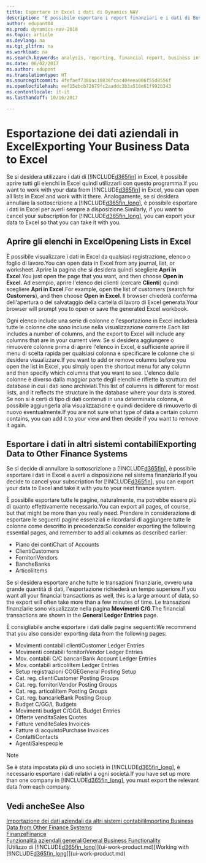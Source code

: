 ```yaml
---
title: Esportare in Excel i dati di Dynamics NAV
description: "È possibile esportare i report finanziari e i dati di Business Intelligence da Dynamics NAV in Excel o aprire i dati di Dynamics NAV in Excel."
author: edupont04
ms.prod: dynamics-nav-2018
ms.topic: article
ms.devlang: na
ms.tgt_pltfrm: na
ms.workload: na
ms.search.keywords: analysis, reporting, financial report, business intelligence, BI, Excel
ms.date: 06/02/2017
ms.author: edupont
ms.translationtype: HT
ms.sourcegitcommit: 4fefaef7380ac10836fcac404eea006f55d8556f
ms.openlocfilehash: eef15ebcb72679fc2aaddc3b3a518e61f992b343
ms.contentlocale: it-it
ms.lasthandoff: 10/16/2017

---
```

# <a name="exporting-your-business-data-to-excel"></a><span data-ttu-id="7b7ea-103">Esportazione dei dati aziendali in Excel</span><span class="sxs-lookup"><span data-stu-id="7b7ea-103">Exporting Your Business Data to Excel</span></span>
<span data-ttu-id="7b7ea-104">Se si desidera utilizzare i dati di [!INCLUDE[d365fin](includes/d365fin_md.md)] in Excel, è possibile aprire tutti gli elenchi in Excel quindi utilizzarli con questo programma.</span><span class="sxs-lookup"><span data-stu-id="7b7ea-104">If you want to work with your data from [!INCLUDE[d365fin](includes/d365fin_md.md)] in Excel, you can open all lists in Excel and work with it there.</span></span> <span data-ttu-id="7b7ea-105">Analogamente, se si desidera annullare la sottoscrizione a [!INCLUDE[d365fin_long](includes/d365fin_long_md.md)], è possibile esportare i dati in Excel per averli sempre a disposizione.</span><span class="sxs-lookup"><span data-stu-id="7b7ea-105">Similarly, if you want to cancel your subscription for [!INCLUDE[d365fin_long](includes/d365fin_long_md.md)], you can export your data to Excel so that you can take it with you.</span></span>

## <a name="opening-lists-in-excel"></a><span data-ttu-id="7b7ea-106">Aprire gli elenchi in Excel</span><span class="sxs-lookup"><span data-stu-id="7b7ea-106">Opening Lists in Excel</span></span>
<span data-ttu-id="7b7ea-107">È possibile visualizzare i dati in Excel da qualsiasi registrazione, elenco o foglio di lavoro.</span><span class="sxs-lookup"><span data-stu-id="7b7ea-107">You can open data in Excel from any journal, list, or worksheet.</span></span> <span data-ttu-id="7b7ea-108">Aprire la pagina che si desidera quindi scegliere **Apri in Excel**.</span><span class="sxs-lookup"><span data-stu-id="7b7ea-108">You just open the page that you want, and then choose **Open in Excel**.</span></span> <span data-ttu-id="7b7ea-109">Ad esempio, aprire l'elenco dei clienti (cercare **Clienti**) quindi scegliere **Apri in Excel**.</span><span class="sxs-lookup"><span data-stu-id="7b7ea-109">For example, open the list of customers (search for **Customers**), and then choose **Open in Excel**.</span></span> <span data-ttu-id="7b7ea-110">Il browser chiederà conferma dell'apertura o del salvataggio della cartella di lavoro di Excel generata.</span><span class="sxs-lookup"><span data-stu-id="7b7ea-110">Your browser will prompt you to open or save the generated Excel workbook.</span></span>  

<span data-ttu-id="7b7ea-111">Ogni elenco include una serie di colonne e l'esportazione in Excel includerà tutte le colonne che sono incluse nella visualizzazione corrente.</span><span class="sxs-lookup"><span data-stu-id="7b7ea-111">Each list includes a number of columns, and the export to Excel will include any columns that are in your current view.</span></span> <span data-ttu-id="7b7ea-112">Se si desidera aggiungere o rimuovere colonne prima di aprire l'elenco in Excel, è sufficiente aprire il menu di scelta rapida per qualsiasi colonna e specificare le colonne che si desidera visualizzare.</span><span class="sxs-lookup"><span data-stu-id="7b7ea-112">If you want to add or remove columns before you open the list in Excel, you simply open the shortcut menu for any column and then specify which columns that you want to see.</span></span> <span data-ttu-id="7b7ea-113">L'elenco delle colonne è diverso dalla maggior parte degli elenchi e riflette la struttura del database in cui i dati sono archiviati.</span><span class="sxs-lookup"><span data-stu-id="7b7ea-113">This list of columns is different for most lists, and it reflects the structure in the database where your data is stored.</span></span> <span data-ttu-id="7b7ea-114">Se non si è certi di tipo di dati contenuti in una determinata colonna, è possibile aggiungerla alla visualizzazione e quindi decidere di rimuoverlo di nuovo eventualmente.</span><span class="sxs-lookup"><span data-stu-id="7b7ea-114">If you are not sure what type of data a certain column contains, you can add it to your view and then decide if you want to remove it again.</span></span>  

## <a name="exporting-data-to-other-finance-systems"></a><span data-ttu-id="7b7ea-115">Esportare i dati in altri sistemi contabili</span><span class="sxs-lookup"><span data-stu-id="7b7ea-115">Exporting Data to Other Finance Systems</span></span>
<span data-ttu-id="7b7ea-116">Se si decide di annullare la sottoscrizione a [!INCLUDE[d365fin](includes/d365fin_md.md)], è possibile esportare i dati in Excel e averli a disposizione nel sistema finanziario.</span><span class="sxs-lookup"><span data-stu-id="7b7ea-116">If you decide to cancel your subscription for [!INCLUDE[d365fin](includes/d365fin_md.md)], you can export your data to Excel and take it with you to your next finance system.</span></span>  

<span data-ttu-id="7b7ea-117">È possibile esportare tutte le pagine, naturalmente, ma potrebbe essere più di quanto effettivamente necessario.</span><span class="sxs-lookup"><span data-stu-id="7b7ea-117">You can export all pages, of course, but that might be more than you really need.</span></span> <span data-ttu-id="7b7ea-118">Prendere in considerazione di esportare le seguenti pagine essenziali e ricordarsi di aggiungere tutte le colonne come descritto in precedenza:</span><span class="sxs-lookup"><span data-stu-id="7b7ea-118">So consider exporting the following essential pages, and remember to add all columns as described earlier:</span></span>  

* <span data-ttu-id="7b7ea-119">Piano dei conti</span><span class="sxs-lookup"><span data-stu-id="7b7ea-119">Chart of Accounts</span></span>  
* <span data-ttu-id="7b7ea-120">Clienti</span><span class="sxs-lookup"><span data-stu-id="7b7ea-120">Customers</span></span>  
* <span data-ttu-id="7b7ea-121">Fornitori</span><span class="sxs-lookup"><span data-stu-id="7b7ea-121">Vendors</span></span>  
* <span data-ttu-id="7b7ea-122">Banche</span><span class="sxs-lookup"><span data-stu-id="7b7ea-122">Banks</span></span>  
* <span data-ttu-id="7b7ea-123">Articoli</span><span class="sxs-lookup"><span data-stu-id="7b7ea-123">Items</span></span>  

<span data-ttu-id="7b7ea-124">Se si desidera esportare anche tutte le transazioni finanziarie, ovvero una grande quantità di dati, l'esportazione richiederà un tempo superiore.</span><span class="sxs-lookup"><span data-stu-id="7b7ea-124">If you want all your financial transactions as well, this is a large amount of data, so the export will often take more than a few minutes of time.</span></span> <span data-ttu-id="7b7ea-125">Le transazioni finanziarie sono visualizzate nella pagina **Movimenti C/G**.</span><span class="sxs-lookup"><span data-stu-id="7b7ea-125">The financial transactions are shown in the **General Ledger Entries** page.</span></span>  

<span data-ttu-id="7b7ea-126">È consigliabile anche esportare i dati dalle pagine seguenti:</span><span class="sxs-lookup"><span data-stu-id="7b7ea-126">We recommend that you also consider exporting data from the following pages:</span></span>  

* <span data-ttu-id="7b7ea-127">Movimenti contabili clienti</span><span class="sxs-lookup"><span data-stu-id="7b7ea-127">Customer Ledger Entries</span></span>  
* <span data-ttu-id="7b7ea-128">Movimenti contabili fornitori</span><span class="sxs-lookup"><span data-stu-id="7b7ea-128">Vendor Ledger Entries</span></span>  
* <span data-ttu-id="7b7ea-129">Mov. contabili C/C bancari</span><span class="sxs-lookup"><span data-stu-id="7b7ea-129">Bank Account Ledger Entries</span></span>  
* <span data-ttu-id="7b7ea-130">Mov. contabili articoli</span><span class="sxs-lookup"><span data-stu-id="7b7ea-130">Item Ledger Entries</span></span>  
* <span data-ttu-id="7b7ea-131">Setup registrazioni COGE</span><span class="sxs-lookup"><span data-stu-id="7b7ea-131">General Posting Setup</span></span>  
* <span data-ttu-id="7b7ea-132">Cat. reg. clienti</span><span class="sxs-lookup"><span data-stu-id="7b7ea-132">Customer Posting Groups</span></span>  
* <span data-ttu-id="7b7ea-133">Cat. reg. fornitori</span><span class="sxs-lookup"><span data-stu-id="7b7ea-133">Vendor Posting Groups</span></span>  
* <span data-ttu-id="7b7ea-134">Cat. reg. articoli</span><span class="sxs-lookup"><span data-stu-id="7b7ea-134">Item Posting Groups</span></span>  
* <span data-ttu-id="7b7ea-135">Cat. reg. bancarie</span><span class="sxs-lookup"><span data-stu-id="7b7ea-135">Bank Posting Group</span></span>  
* <span data-ttu-id="7b7ea-136">Budget C/G</span><span class="sxs-lookup"><span data-stu-id="7b7ea-136">G/L Budgets</span></span>  
* <span data-ttu-id="7b7ea-137">Movimenti budget C/G</span><span class="sxs-lookup"><span data-stu-id="7b7ea-137">G/L Budget Entries</span></span>  
* <span data-ttu-id="7b7ea-138">Offerte vendita</span><span class="sxs-lookup"><span data-stu-id="7b7ea-138">Sales Quotes</span></span>  
* <span data-ttu-id="7b7ea-139">Fatture vendite</span><span class="sxs-lookup"><span data-stu-id="7b7ea-139">Sales Invoices</span></span>  
* <span data-ttu-id="7b7ea-140">Fatture di acquisto</span><span class="sxs-lookup"><span data-stu-id="7b7ea-140">Purchase Invoices</span></span>  
* <span data-ttu-id="7b7ea-141">Contatti</span><span class="sxs-lookup"><span data-stu-id="7b7ea-141">Contacts</span></span>  
* <span data-ttu-id="7b7ea-142">Agenti</span><span class="sxs-lookup"><span data-stu-id="7b7ea-142">Salespeople</span></span>  

> [!NOTE]  
>   <span data-ttu-id="7b7ea-143">Se è stata impostata più di uno società in [!INCLUDE[d365fin_long](includes/d365fin_long_md.md)], è necessario esportare i dati relativi a ogni società.</span><span class="sxs-lookup"><span data-stu-id="7b7ea-143">If you have set up more than one company in [!INCLUDE[d365fin_long](includes/d365fin_long_md.md)], you must export the relevant data from each company.</span></span>

## <a name="see-also"></a><span data-ttu-id="7b7ea-144">Vedi anche</span><span class="sxs-lookup"><span data-stu-id="7b7ea-144">See Also</span></span>
[<span data-ttu-id="7b7ea-145">Importazione dei dati aziendali da altri sistemi contabili</span><span class="sxs-lookup"><span data-stu-id="7b7ea-145">Importing Business Data from Other Finance Systems</span></span>](upload-data.md)  
[<span data-ttu-id="7b7ea-146">Finanze</span><span class="sxs-lookup"><span data-stu-id="7b7ea-146">Finance</span></span>](finance.md)  
[<span data-ttu-id="7b7ea-147">Funzionalità aziendali generali</span><span class="sxs-lookup"><span data-stu-id="7b7ea-147">General Business Functionality</span></span>](ui-across-business-areas.md)  
<span data-ttu-id="7b7ea-148">[Utilizzo di [!INCLUDE[d365fin_long](includes/d365fin_long_md.md)]](ui-work-product.md)</span><span class="sxs-lookup"><span data-stu-id="7b7ea-148">[Working with [!INCLUDE[d365fin_long](includes/d365fin_long_md.md)]](ui-work-product.md)</span></span>  

